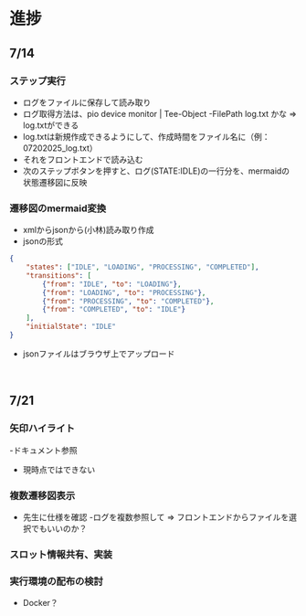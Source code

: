 # 進捗

## 7/14
### ステップ実行
- ログをファイルに保存して読み取り
- ログ取得方法は、pio device monitor | Tee-Object -FilePath log.txt かな ⇒ log.txtができる
- log.txtは新規作成できるようにして、作成時間をファイル名に（例：07202025_log.txt）
- それをフロントエンドで読み込む
- 次のステップボタンを押すと、ログ(STATE:IDLE)の一行分を、mermaidの状態遷移図に反映

### 遷移図のmermaid変換
- xmlからjsonから(小林)読み取り作成
- jsonの形式
```json
{
    "states": ["IDLE", "LOADING", "PROCESSING", "COMPLETED"],
    "transitions": [
        {"from": "IDLE", "to": "LOADING"},
        {"from": "LOADING", "to": "PROCESSING"},
        {"from": "PROCESSING", "to": "COMPLETED"},
        {"from": "COMPLETED", "to": "IDLE"}
    ],
    "initialState": "IDLE"
}
```
- jsonファイルはブラウザ上でアップロード

<br> 

## 7/21
### 矢印ハイライト
-ドキュメント参照
- 現時点ではできない

### 複数遷移図表示
- 先生に仕様を確認
-ログを複数参照して ⇒ フロントエンドからファイルを選択でもいいのか？

###  スロット情報共有、実装

### 実行環境の配布の検討
- Docker？
